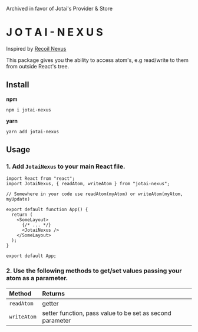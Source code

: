 Archived in favor of Jotai's Provider & Store

# J O T A I - N E X U S

Inspired by [Recoil Nexus](https://github.com/luisanton-io/recoil-nexus)

This package gives you the ability to access atom's, e.g read/write to them from outside
React's tree.

## Install

**npm**

`npm i jotai-nexus`

**yarn**

`yarn add jotai-nexus`

## Usage

### 1. Add `JotaiNexus` to your main React file.

```tsx
import React from "react";
import JotaiNexus, { readAtom, writeAtom } from "jotai-nexus";

// Somewhere in your code use readAtom(myAtom) or writeAtom(myAtom, myUpdate)

export default function App() {
  return (
    <SomeLayout>
      {/* ... */}
      <JotaiNexus />
    </SomeLayout>
  );
}

export default App;
```

### 2. Use the following methods to get/set values passing your atom as a parameter.

| Method      | Returns                                                   |
| :---------- | :-------------------------------------------------------- |
| `readAtom`  | getter                                                    |
| `writeAtom` | setter function, pass value to be set as second parameter |
